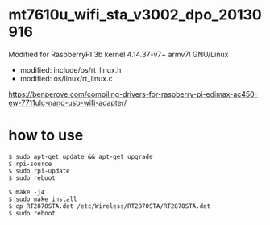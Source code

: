 # mt7610u_wifi_sta_v3002_dpo_20130916

Modified for RaspberryPI 3b kernel 4.14.37-v7+ armv7l GNU/Linux
* modified: include/os/rt_linux.h
* modified: os/linux/rt_linux.c

https://benperove.com/compiling-drivers-for-raspberry-pi-edimax-ac450-ew-7711ulc-nano-usb-wifi-adapter/

# how to use
```
$ sudo apt-get update && apt-get upgrade
$ rpi-source 
$ sudo rpi-update
$ sudo reboot

$ make -j4
$ sudo make install
$ cp RT2870STA.dat /etc/Wireless/RT2870STA/RT2870STA.dat
$ sudo reboot
```

